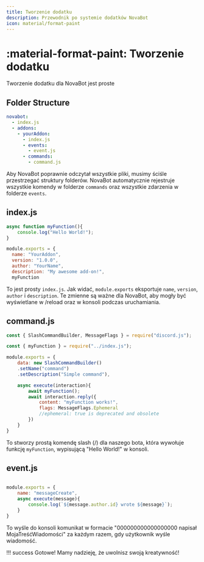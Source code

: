 ```yaml
---
title: Tworzenie dodatku
description: Przewodnik po systemie dodatków NovaBot
icon: material/format-paint
---
```


# :material-format-paint: **Tworzenie dodatku**

Tworzenie dodatku dla NovaBot jest proste

## Folder Structure

```yml title="Folder Structure" hl_lines="4"
novabot:
  - index.js
  - addons:
    - yourAddon:
      - index.js
      - events:
        - event.js
      - commands:
        - command.js
```

Aby NovaBot poprawnie odczytał wszystkie pliki, musimy ściśle przestrzegać struktury folderów. NovaBot automatycznie rejestruje wszystkie komendy w folderze `commands` oraz wszystkie zdarzenia w folderze `events`.

## index.js

```js title="Simple index.js" linenums="1"
async function myFunction(){
    console.log("Hello World!");
}

module.exports = {
  name: "YourAddon",
  version: "1.0.0",
  author: "YourName",
  description: "My awesome add-on!",
  myFunction
```

To jest prosty `index.js`. Jak widać, `module.exports` eksportuje `name`, `version`, `author` i `description`. Te zmienne są ważne dla NovaBot, aby mogły być wyświetlane w /reload oraz w konsoli podczas uruchamiania.

## command.js

```js title="Simple command.js" linenums="1"
const { SlashCommandBuilder, MessageFlags } = require("discord.js");

const { myFunction } = require("../index.js");

module.exports = {
    data: new SlashCommandBuilder()
    .setName("command")
    .setDescription("Simple command"),

    async execute(interaction){
        await myFunction();
        await interaction.reply({
            content: "myFunction works!",
            flags: MessageFlags.Ephemeral
            //ephemeral: true is deprecated and obsolete
        })
    }
}
```
To stworzy prostą komendę slash (/) dla naszego bota, która wywołuje funkcję `myFunction`, wypisującą "Hello World!" w konsoli.

## event.js
```js title="Simple event" linenums="1"

module.exports = {
    name: "messageCreate",
    async execute(message){
        console.log(`${message.author.id} wrote ${message}`);
    }
}

```
To wyśle do konsoli komunikat w formacie "000000000000000000 napisał MojaTreśćWiadomości" za każdym razem, gdy użytkownik wyśle wiadomość.

!!! success
    Gotowe! Mamy nadzieję, że uwolnisz swoją kreatywność!